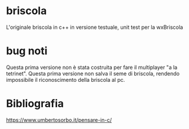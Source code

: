 # briscola
L'originale briscola in c++ in versione testuale, unit test per la wxBriscola

# bug noti
Questa prima versione non è stata costruita per fare il multiplayer "a la tetrinet".
Questa prima versione non salva il seme di briscola, rendendo impossibile il riconoscimento della briscola al pc.

# Bibliografia
https://www.umbertosorbo.it/pensare-in-c/
